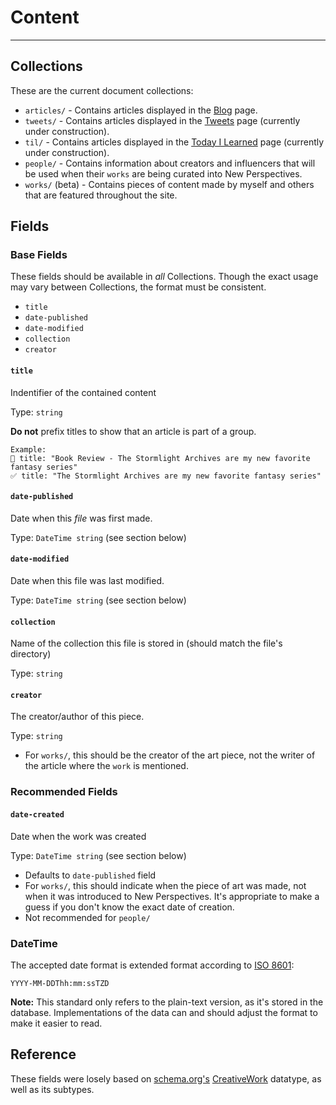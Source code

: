 # Content 


---

## Collections 
These are the current document collections:
* `articles/` - Contains articles displayed in the [Blog](newperspectives.blog/writing) page.
* `tweets/` - Contains articles displayed in the [Tweets](newperspectives.blog/tweets) page (currently under construction).
* `til/` - Contains articles displayed in the [Today I Learned](newperspectives.blog/til) page (currently under construction).
* `people/` - Contains information about creators and influencers that will be used when their `works` are being curated into New Perspectives.
* `works/` (beta) - Contains pieces of content made by myself and others that are featured throughout the site.

## Fields

### Base Fields
These fields should be available in *all* Collections. Though the exact usage may vary between Collections, the format must be consistent.

* `title`
* `date-published`
* `date-modified`
* `collection`
* `creator`

#### **`title`**
Indentifier of the contained content

Type: `string`

**Do not** prefix titles to show that an article is part of a group. 

    Example: 
    🚫 title: "Book Review - The Stormlight Archives are my new favorite fantasy series"
    ✅ title: "The Stormlight Archives are my new favorite fantasy series"


#### **`date-published`**
Date when this *file* was first made.

Type: `DateTime string` (see section below)

#### **`date-modified`**
Date when this file was last modified.

Type:  `DateTime string` (see section below)

#### **`collection`**
Name of the collection this file is stored in (should match the file's directory)

Type: `string`

#### **`creator`**
The creator/author of this piece.

Type: `string`

* For `works/`, this should be the creator of the art piece, not the writer of the article where the `work` is mentioned.


### Recommended Fields

#### **`date-created`**
Date when the work was created

Type:  `DateTime string` (see section below)

* Defaults to `date-published` field
* For `works/`, this should indicate when the piece of art was made, not when it was introduced to New Perspectives. It's appropriate to make a guess if you don't know the exact date of creation.
* Not recommended for `people/`





### DateTime
The accepted date format is extended format according to [ISO 8601](https://en.wikipedia.org/wiki/ISO_8601):

`YYYY-MM-DDThh:mm:ssTZD`

**Note:** This standard only refers to the plain-text version, as it's stored in the database. Implementations of the data can and should adjust the format to make it easier to read.

## Reference
These fields were losely based on [schema.org's](https://schema.org) [CreativeWork](https://schema.org/CreativeWork) datatype, as well as its subtypes.